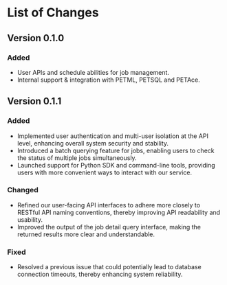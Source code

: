 # List of Changes

## Version 0.1.0

### Added

- User APIs and schedule abilities for job management.
- Internal support & integration with PETML, PETSQL and PETAce.

## Version 0.1.1

### Added

- Implemented user authentication and multi-user isolation at the API level, enhancing overall system security and stability.
- Introduced a batch querying feature for jobs, enabling users to check the status of multiple jobs simultaneously.
- Launched support for Python SDK and command-line tools, providing users with more convenient ways to interact with our service.

### Changed

- Refined our user-facing API interfaces to adhere more closely to RESTful API naming conventions, thereby improving API readability and usability.
- Improved the output of the job detail query interface, making the returned results more clear and understandable.

### Fixed

- Resolved a previous issue that could potentially lead to database connection timeouts, thereby enhancing system reliability.
